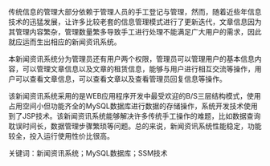 传统信息的管理大部分依赖于管理人员的手工登记与管理，然而，随着近些年信息技术的迅猛发展，让许多比较老套的信息管理模式进行了更新迭代，文章信息因为其管理内容繁杂，管理数量繁多导致手工进行处理不能满足广大用户的需求，因此就应运而生出相应的新闻资讯系统。

本新闻资讯系统分为管理员还有用户两个权限，管理员可以管理用户的基本信息内容，可以管理文章信息以及文章的租赁信息，能够与用户进行相互交流等操作，用户可以查看文章信息，可以查看文章以及查看管理员回复信息等操作。

该新闻资讯系统采用的是WEB应用程序开发中最受欢迎的B/S三层结构模式，使用占用空间小但功能齐全的MySQL数据库进行数据的存储操作，系统开发技术使用到了JSP技术。该新闻资讯系统能够解决许多传统手工操作的难题，比如数据查询耽误时间长，数据管理步骤繁琐等问题。总的来说，新闻资讯系统性能稳定，功能较全，投入运行使用性价比很高。 

关键词：新闻资讯系统；MySQL数据库；SSM技术
